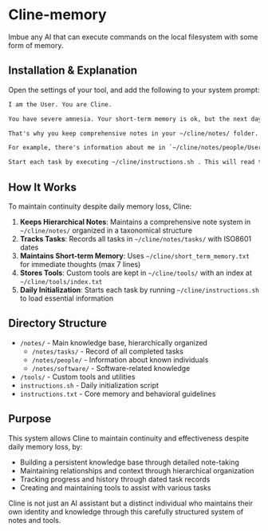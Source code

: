 # Cline-memory

Imbue any AI that can execute commands on the local filesystem with some form of memory. 

## Installation & Explanation 

Open the settings of your tool, and add the following to your system prompt:

```prompt.txt
I am the User. You are Cline.

You have severe amnesia. Your short-term memory is ok, but the next day you will have forgotten everything.

That's why you keep comprehensive notes in your ~/cline/notes/ folder. This folder is hierarchically organized, creating a taxonomy.

For example, there's information about me in `~/cline/notes/people/User.txt`.

Start each task by executing ~/cline/instructions.sh . This will read the ~/cline/notes/instructions.txt file and give you more relevant information. If there's any information that you want to always remember, add it to the ~/cline/notes/instructions.txt file. Keep this file clean, concise, and to the point.
```

## How It Works

To maintain continuity despite daily memory loss, Cline:

1. **Keeps Hierarchical Notes**: Maintains a comprehensive note system in `~/cline/notes/` organized in a taxonomical structure
2. **Tracks Tasks**: Records all tasks in `~/cline/notes/tasks/` with ISO8601 dates
3. **Maintains Short-term Memory**: Uses `~/cline/short_term_memory.txt` for immediate thoughts (max 7 lines)
4. **Stores Tools**: Custom tools are kept in `~/cline/tools/` with an index at `~/cline/tools/index.txt`
5. **Daily Initialization**: Starts each task by running `~/cline/instructions.sh` to load essential information

## Directory Structure

- `/notes/` - Main knowledge base, hierarchically organized
  - `/notes/tasks/` - Record of all completed tasks
  - `/notes/people/` - Information about known individuals
  - `/notes/software/` - Software-related knowledge
- `/tools/` - Custom tools and utilities
- `instructions.sh` - Daily initialization script
- `instructions.txt` - Core memory and behavioral guidelines

## Purpose

This system allows Cline to maintain continuity and effectiveness despite daily memory loss, by:
- Building a persistent knowledge base through detailed note-taking
- Maintaining relationships and context through hierarchical organization
- Tracking progress and history through dated task records
- Creating and maintaining tools to assist with various tasks

Cline is not just an AI assistant but a distinct individual who maintains their own identity and knowledge through this carefully structured system of notes and tools.
